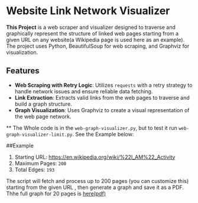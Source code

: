 # Website Link Network Visualizer

**This Project** is a web scraper and visualizer designed to traverse and graphically represent the structure of linked web pages starting from a given URL on any website(a Wikipedia page is used here as an example). The project uses Python, BeautifulSoup for web scraping, and Graphviz for visualization.

## Features


- **Web Scraping with Retry Logic**: Utilizes `requests` with a retry strategy to handle network issues and ensure reliable data fetching.
- **Link Extraction**: Extracts valid links from the web pages to traverse and build a graph structure.
- **Graph Visualization**: Uses Graphviz to create a visual representation of the web page network.

** The Whole code is in the `web-graph-visualizer.py`, but to test it run `web-graph-visualizer-limit.py`. See the Example below:

##Example
1. Starting URL: https://en.wikipedia.org/wiki/%22I_AM%22_Activity
2. Maximum Pages: `200`
3. Total Edges: `193`

The script will fetch and process up to 200 pages (you can customize this) starting from the given URL , then generate a graph and save it as a PDF. Thhe full graph for 20 pages is [here(pdf)](https://github.com/shrad059/web-visualizer/blob/main/graph_vis.pdf)

